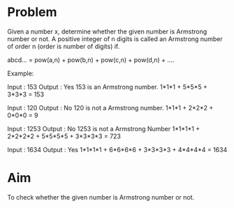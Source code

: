 # Problem

Given a number x, determine whether the given number is Armstrong number or not. A positive integer of n digits is called an Armstrong number of order n (order is number of digits) if.

abcd... = pow(a,n) + pow(b,n) + pow(c,n) + pow(d,n) + .... 

Example:

Input : 153
Output : Yes
153 is an Armstrong number.
1\*1\*1 + 5\*5\*5 + 3\*3\*3 = 153

Input : 120
Output : No
120 is not a Armstrong number.
1\*1\*1 + 2\*2\*2 + 0\*0\*0 = 9

Input : 1253
Output : No
1253 is not a Armstrong Number
1\*1\*1\*1 + 2\*2\*2\*2 + 5\*5\*5\*5 + 3\*3\*3\*3 = 723

Input : 1634
Output : Yes
1\*1\*1\*1 + 6\*6\*6\*6 + 3\*3\*3\*3 + 4\*4\*4\*4 = 1634

# Aim

To check whether the given number is Armstrong number or not.